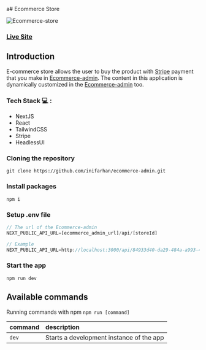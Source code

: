 a# Ecommerce Store

![Ecommerce-store](https://i.postimg.cc/YSMCQFmq/ecommerce-store-1.png)

### [Live Site](https://ecommerce-store-delta-eight.vercel.app)

## Introduction
E-commerce store allows the user to buy the product with [Stripe](https://stripe.com/) payment that you make in [Ecommerce-admin](https://github.com/inifarhan/ecommerce-admin).
The content in this application is dynamically customized in the [Ecommerce-admin](https://github.com/inifarhan/ecommerce-admin) too.

### Tech Stack 💻 :
- NextJS
- React
- TailwindCSS
- Stripe
- HeadlessUI

### Cloning the repository

```shell
git clone https://github.com/inifarhan/ecommerce-admin.git
```

### Install packages

```shell
npm i
```

### Setup .env file


```js
// The url of the Ecommerce-admin
NEXT_PUBLIC_API_URL=[ecommerce_admin_url]/api/[storeId]

// Example
NEXT_PUBLIC_API_URL=http://localhost:3000/api/84933d40-da29-484a-a993-4e3ae0016617
```

### Start the app

```shell
npm run dev
```

## Available commands

Running commands with npm `npm run [command]`

| command         | description                              |
| :-------------- | :--------------------------------------- |
| `dev`           | Starts a development instance of the app |
